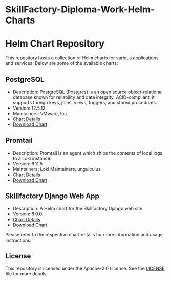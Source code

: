 # SkillFactory-Diploma-Work-Helm-Charts

# Helm Chart Repository

This repository hosts a collection of Helm charts for various applications and services. Below are some of the available charts:

## PostgreSQL

- Description: PostgreSQL (Postgres) is an open source object-relational database known for reliability and data integrity. ACID-compliant, it supports foreign keys, joins, views, triggers, and stored procedures.
- Version: 12.5.12
- Maintainers: VMware, Inc.
- [Chart Details](https://github.com/bitnami/charts/tree/main/bitnami/postgresql)
- [Download Chart](https://morshimus.github.io/SkillFactory-Diploma-Work-Helm-Charts/postgresql-12.5.12.tgz)

## Promtail

- Description: Promtail is an agent which ships the contents of local logs to a Loki instance.
- Version: 6.11.5
- Maintainers: Loki Maintainers, unguiculus
- [Chart Details](https://github.com/grafana/loki)
- [Download Chart](https://morshimus.github.io/SkillFactory-Diploma-Work-Helm-Charts/promtail-6.11.5.tgz)

## Skillfactory Django Web App

- Description: A Helm chart for the Skillfactory Django web site.
- Version: 6.0.0
- [Chart Details](https://github.com/morshimus/SkillFactory-Diploma-Work-Helm-Charts)
- [Download Chart](https://morshimus.github.io/SkillFactory-Diploma-Work-Helm-Charts/sf-web-app-6.0.0.tgz)

Please refer to the respective chart details for more information and usage instructions.

## License

This repository is licensed under the Apache-2.0 License. See the [LICENSE](LICENSE) file for more details.
